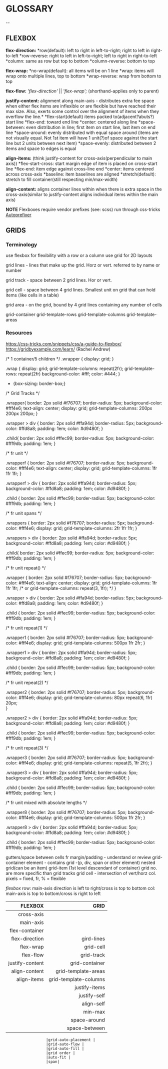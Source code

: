 # GLOSSARY

--

## FLEXBOX

 __flex-direction:__
  *row(default): left to right in left-to-right; right to left in right-to-left
  *row-reverse: right to left in left-to-right; left to right in right-to-left
  *column: same as row but top to bottom
  *column-reverse: bottom to top

__flex-wrap:__
  *no-wrap(default): all items will be on 1 line
  *wrap: items will wrap onto multiple lines, top to bottom
  *wrap-reverse: wrap from bottom to top

__flex-flow:__ _'flex-direction'_ || _'flex-wrap';_ (shorthand-applies only to parent)

__justify-content:__ alignment along main-axis - distributes extra fee space when either flex items are inflexible or are flexible but have reached their max size. Also, exerts some control over the alignment of items when they overflow the line.*
  *flex-start(default) items packed to(adjacent?abuts?) start line
  *flex-end: toward end line
  *center: centered along line
  *space-between: even distribution in line; first item on start line, last item on end line
  *space-around: evenly distributed with equal space around (items are not visually equal. Not 1st item will have 1 unit(?)of space against the start line but 2 units between next item)
  *space-evenly: distributed between 2 items and space to edges is equal

__align-items:__ (think justify-content for cross-axis(perpendicular to main axis))
  *flex-start-cross: start margin edge of item is placed on cross-start line
  *flex-end: item edge against cross-line end
  *center: items centered across cross-axis
  *baseline: item baselines are aligned
  *stretch(default): stretch to fill container(still respecting min/max-width)

__align-content:__ aligns container lines within when there is extra space in the cross-axis(similar to justify-content aligns individual items within the main axis)

**NOTE** Flexboxes require vendor prefixes (see: scss) run through css-tricks [Autoprefixer](https://css-tricks.com/autoprefixer/)

## GRIDS



### Terminology

use flexbox for flexibility with a row or a column
use grid for 2D layouts

grid lines - lines that make up the grid. Horz or vert. referred to by name or number

grid track - space between 2 grid lines. Hor or vert.

grid cell - space between 4 grid lines. Smallest unit on grid that can hold items (like cells in a table)

grid area - on the grid, bound by 4 grid lines containing any number of cells

grid-container
    grid-template-rows
    grid-template-columns
    grid-template-areas

### Resources
https://css-tricks.com/snippets/css/a-guide-to-flexbox/
https://gridbyexample.com/learn/  (Rachel Andrew)


/* 1 container/5 children */
.wrapper {
  display: grid;
}

.wrap {
        display: grid;
        grid-template-columns: repeat(2fr);
        grid-template-rows: repeat(2fr)
        background-color: #fff;
        color: #444;
    }

* {box-sizing: border-box;}





/* Grid Tracks */

.wrapper{
  border: 2px solid #f76707;
  border-radius: 5px;
  background-color: #fff4e6;
  text-align: center;
  display: grid;
  grid-template-columns: 200px 200px 200px;
}

.wrapper > div {
  border: 2px solid #ffa94d;
  border-radius: 5px;
  background-color: #ffd8a8;
  padding: 1em;
  color: #d9480f;
}

.child{
  border: 2px solid #ffec99;
  border-radius: 5px;
  background-color: #fff9db;
  padding: 1em;
}

/* fr unit */

.wrapperf {
  border: 2px solid #f76707;
  border-radius: 5px;
  background-color: #fff4e6;
  text-align: center;
  display: grid;
  grid-template-columns: 1fr 1fr 1fr;
}

.wrapperf > div {
  border: 2px solid #ffa94d;
  border-radius: 5px;
  background-color: #ffd8a8;
  padding: 1em;
  color: #d9480f;
}

.child {
  border: 2px solid #ffec99;
  border-radius: 5px;
  background-color: #fff9db;
  padding: 1em;
}

/* fr unit spans */

.wrappers {
  border: 2px solid #f76707;
  border-radius: 5px;
  background-color: #fff4e6;
  display: grid;
  grid-template-columns: 2fr 1fr 1fr;
}

.wrappers > div {
  border: 2px solid #ffa94d;
  border-radius: 5px;
  background-color: #ffd8a8;
  padding: 1em;
  color: #d9480f;
}

.child{
  border: 2px solid #ffec99;
  border-radius: 5px;
  background-color: #fff9db;
  padding: 1em;
}

/* fr unit repeat() */

.wrapper {
  border: 2px solid #f76707;
  border-radius: 5px;
  background-color: #fff4e6;
  text-align: center;
  display: grid;
  grid-template-columns: 1fr 1fr 1fr;
/*  or grid-template-columns: repeat(3, 1fr); */
}

.wrapper > div {
  border: 2px solid #ffa94d;
  border-radius: 5px;
  background-color: #ffd8a8;
  padding: 1em;
  color: #d9480f;
}

.child {
  border: 2px solid #ffec99;
  border-radius: 5px;
  background-color: #fff9db;
  padding: 1em;
}

/* fr unit repeat(1) */

.wrapper1 {
  border: 2px solid #f76707;
  border-radius: 5px;
  background-color: #fff4e6;
  display: grid;
  grid-template-columns: 500px 1fr 2fr; 
}

.wrapper1 > div {
  border: 2px solid #ffa94d;
  border-radius: 5px;
  background-color: #ffd8a8;
  padding: 1em;
  color: #d9480f;
}

.child {
  border: 2px solid #ffec99;
  border-radius: 5px;
  background-color: #fff9db;
  padding: 1em;
}

/* fr unit repeat(2) */

.wrapper2 {
  border: 2px solid #f76707;
  border-radius: 5px;
  background-color: #fff4e6;
  display: grid;
  grid-template-columns: 80px repeat(6, 1fr) 20px;  
}

.wrapper2 > div {
  border: 2px solid #ffa94d;
  border-radius: 5px;
  background-color: #ffd8a8;
  padding: 1em;
  color: #d9480f;
}

.child {
  border: 2px solid #ffec99;
  border-radius: 5px;
  background-color: #fff9db;
  padding: 1em;
}

/* fr unit repeat(3) */

.wrapper3 {
  border: 2px solid #f76707;
  border-radius: 5px;
  background-color: #fff4e6;
  display: grid;
  grid-template-columns: repeat(5, 1fr 2fr); 
}

.wrapper3 > div {
  border: 2px solid #ffa94d;
  border-radius: 5px;
  background-color: #ffd8a8;
  padding: 1em;
  color: #d9480f;
}

.child {
  border: 2px solid #ffec99;
  border-radius: 5px;
  background-color: #fff9db;
  padding: 1em;
}

/* fr unit mixed with absolute lengths */

.wrapper8 {
  border: 2px solid #f76707;
  border-radius: 5px;
  background-color: #fff4e6;
  display: grid;
  grid-template-columns: 500px 1fr 2fr;
}

.wrapper8 > div {
  border: 2px solid #ffa94d;
  border-radius: 5px;
  background-color: #ffd8a8;
  padding: 1em;
  color: #d9480f;
}

.child {
  border: 2px solid #ffec99;
  border-radius: 5px;
  background-color: #fff9db;
  padding: 1em;
}

gutters/space between cells
fr
margin/padding - understand or review
grid-container element - contains grid -(p, div, span or other element)
nested grid(can be an item)
grid-item (1st level descendant of container)
grid no. are more specific than grid tracks
grid cell - intersection of vert/horz col.
pixels = fixed, fr, % = flexible

_flexbox_
row: main-axis direction is left to right/cross is top to bottom
col: main-axis is top to bottom/cross is right to left

| FLEXBOX             | GRID          |
|--------------------:|--------------:|
|cross-axis
|main-axis
|flex-container
|flex-direction       |gird-lines     | 
|flex-wrap            |grid-cell      |
|flex-flow            |grid-track     |
|justify-content      |grid-container |  
|align-content        |grid-template-areas         
|align-items          |grid-template-columns                             |grid-template-rows | 
                      |justify-items |
                      |justify-self  |
                      |align-self |
                      |min-max  |
                      |space-around | 
                      |space-between|

                      |grid-auto-placement |
                      |grid-auto-flow |
                      |grid-auto-fill |
                      |grid order |
                      |auto-fit |
                      |span|